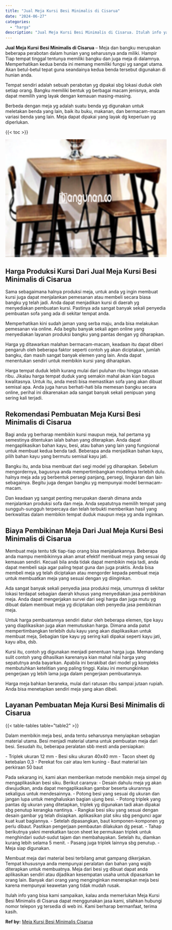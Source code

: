 ```yaml
---
title: "Jual Meja Kursi Besi Minimalis di Cisarua"
date: "2024-06-27"
categories: 
  - "harga"
description: "Jual Meja Kursi Besi Minimalis di Cisarua. Itulah info yang bisa kami sampaikan, kalau anda memerlukan Meja Kursi Besi Minimalis di Cisarua dapat menggunakan..."
---
```


**Jual Meja Kursi Besi Minimalis di Cisarua** – Meja dan bangku merupakan beberapa perabotan dalam hunian yang seharusnya anda miliki. Hampir Tiap tempat tinggal tentunya memiliki bangku dan juga meja di dalamnya. Memperhatikan kedua benda ini memang memiliki fungsi yg sangat utama. Akan betul-betul tepat guna seandainya kedua benda tersebut digunakan di hunian anda.

Tempat sendiri adalah sebuah perabotan yg dipakai sbg lokasi duduk oleh setiap orang. Bangku memiliki bentuk yg berbagai macam jenisnya, anda dapat memilih yang layak dengan kemauan masing-masing.

Berbeda dengan meja yg adalah suatu benda yg digunakan untuk meletakan benda yang lain, baik itu buku, makanan, dan bermacam-macam variasi benda yang lain. Meja dapat dipakai yang layak dg keperluan yg diperlukan.

{{< toc >}}

![Jual Meja Kursi Besi Minimalis di Cisarua](/images/jual-meja-besi-murah07.png)

## Harga Produksi Kursi Dari Jual Meja Kursi Besi Minimalis di Cisarua

Sama sebagaimana halnya produksi meja, untuk anda yg ingin membuat kursi juga dapat menjalankan pemesanan atau membeli secara biasa bangku yg telah jadi. Anda dapat menjadikan kursi di daerah yg menyediakan pembuatan kursi. Pastinya ada sangat banyak sekali penyedia pembuatan sofa yang ada di sekitar tempat anda.

Memperhatikan kini sudah jaman yang serba maju, anda bisa melakukan pemesanan via online. Ada begitu banyak sekali agen online yang menyediakan layanan produksi bangku yang pantas dengan yg diharapkan.

Harga yg ditawarkan malahan bermacam-macam, keadaan itu dapat diberi pengaruh oleh beberapa faktor seperti contoh yg akan diciptakan, jumlah bangku, dan masih sangat banyak elemen yang lain. Anda dapat menentukan sendiri untuk membikin kursi yang diharapkan.

Harga tempat duduk lebih kurang mulai dari puluhan ribu hingga ratusan ribu. Jikalau harga tempat duduk yang semakin mahal akan kian bagus kwalitasnya. Untuk itu, anda mesti bisa memastikan sofa yang akan dibuat semisal apa. Anda juga harus berhati-hati bila memesan bangku secara online, perihal ini dikarenakan ada sangat banyak sekali penipuan yang sering kali terjadi.

## Rekomendasi Pembuatan Meja Kursi Besi Minimalis di Cisarua

Bagi anda yg berharap membikin kursi maupun meja, hal pertama yg semestinya ditentukan ialah bahan yang diterapkan. Anda dapat mengaplikasikan bahan kayu, besi, atau bahan yang lain yang fungsional untuk membuat kedua benda tadi. Beberapa anda menjadikan bahan kayu, pilih bahan kayu yang bermutu semisal kayu jati.

Bangku itu, anda bisa membuat dari segi model yg diharapkan. Sebelum mengordernya, bagusnya anda mempertimbangkan modelnya terlebih dulu. halnya meja ada yg berbentuk persegi panjang, persegi, lingkaran dan lain sebagainya. Begitu juga dengan bangku yg mempunyai model bermacam-macam.

Dan keadaan yg sangat penting merupakan daerah dimana anda menjalankan produksi sofa dan meja. Anda sepatutnya memilih tempat yang sungguh-sungguh terpercaya dan telah terbukti memberikan hasil yang berkwalitas dalam membikin tempat duduk maupun meja yg anda inginkan.

## Biaya Pembikinan Meja Dari Jual Meja Kursi Besi Minimalis di Cisarua

Membuat meja tentu tdk tiap-tiap orang bisa menjalankannya. Beberapa anda mampu membikinnya akan amat efektif membuat meja yang sesuai dg kemauan sendiri. Kecuali bila anda tidak dapat membikin meja tadi, anda dapat membeli saja agar paling tepat guna dan juga praktis. Anda bisa membeli meja yg telah diciptakan atau mengorder kepada pembuat meja untuk membuatkan meja yang sesuai dengan yg diinginkan.

Ada sangat banyak sekali penyedia jasa produksi meja, umumnya di sekitar lokasi terdapat sebagian daerah khusus yang menyediakan jasa pembikinan meja. Anda dapat mengerjakan survei dari segi harga dan juga mutu yg dibuat dalam membuat meja yg diciptakan oleh penyedia jasa pembikinan meja.

Untuk harga pembuatannya sendiri diatur oleh beberapa elemen, tipe kayu yang diaplikasikan juga akan memutuskan harga. Dimana anda patut mempertimbangkan terlebih dulu kayu yang akan diaplikasikan untuk membuat meja, Sebagian tipe kayu yg sering kali dipakai seperti kayu jati, kayu alba, dsb.

Kursi itu, contoh yg digunakan menjadi penentuan harga juga. Memandang sulit contoh yang dihasilkan karenanya kian mahal nilai harga yang sepatutnya anda bayarkan. Apabila ini berakibat dari model yg kompleks membutuhkan ketelitian yang paling tinggi. Kalau ini memungkinkan pengerjaan yg lebih lama juga dalam pengerjaan pembuatannya.

Harga meja bahkan beraneka, mulai dari ratusan ribu sampai jutaan rupiah. Anda bisa menetapkan sendiri meja yang akan dibeli.

## Layanan Pembuatan Meja Kursi Besi Minimalis di Cisarua

{{< table-tables table="table2" >}}

Dalam membikin meja besi, anda tentu seharusnya menyiapkan sebagian material utama. Besi menjadi material utama untuk pembuatan meja dari besi. Sesudah itu, beberapa peralatan sbb mesti anda persiapkan:

\- Triplek ukuran 12 mm - Besi siku ukuran 40x40 mm - Tacon sheet dg ketebalan 0,3 - Perekat fox cair atau lem kuning - Baut material lain perkiraan 50 baut

Pada sekarang ini, kami akan memberikan metode membikin meja simpel dg mengaplikasikan besi siku. Berikut caranya: - Desain dahulu meja yg akan diwujudkan, anda dapat mengaplikasikan gambar beserta ukurannya sekaligus untuk mendesainnya. - Potong besi yang sesuai dg ukuran dan jangan lupa untuk menghaluskan bagian ujung besi. - Potong triplek yang pantas dg ukuran yang ditetapkan, triplek yg digunakan tadi akan dipakai sbg penutup kerangka nantinya. - Rangkai besi siku yang sesuai dengan desain gambar yg telah disiapkan. aplikasikan plat siku sbg pengunci agar kuat kuat bagiannya. - Setelah dipasangkan, baut komponen-komponen yg perlu dibaut. Pastikan pengerjaan pembautan dilakukan dg pesat. - Tahap berikutnya yakni merekatkan tacon sheet ke permukaan triplek untuk menghindari sudut-sudut tajam dan membahayakan. Setelah itu, diamkan kurang lebih selama 5 menit. - Pasang juga triplek lainnya sbg penutup. - Meja siap digunakan.

Membuat meja dari material besi terbilang amat gampang dikerjakan. Tempat khususnya anda mempunyai peralatan dan bahan yang wajib diterapkan untuk membuatnya. Meja dari besi yg dibuat dapat anda aplikasikan sendiri atau dijadikan kesempatan usaha untuk dipasarkan ke orang lain. Banyak dari orang yang menginginkan menerapkan meja besi karena mempunyai keawetan yang tidak mudah rusak.

Itulah info yang bisa kami sampaikan, kalau anda memerlukan Meja Kursi Besi Minimalis di Cisarua dapat menggunakan jasa kami, silahkan hubungi nomor telepon yg tersedia di web ini. Kami berharap bermanfaat, terima kasih.

**Ref by:** [Meja Kursi Besi Minimalis Cisarua](https://id.wikipedia.org/wiki/Meja)
